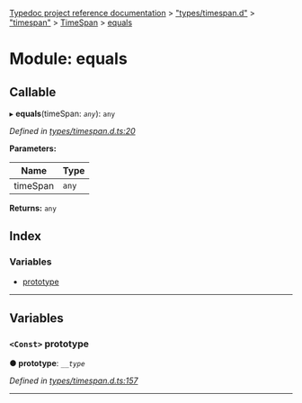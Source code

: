 [Typedoc project reference documentation](../README.md) > ["types/timespan.d"](../modules/_types_timespan_d_.md) > ["timespan"](../modules/_types_timespan_d_._timespan_.md) > [TimeSpan](../classes/_types_timespan_d_._timespan_.timespan.md) > [equals](../modules/_types_timespan_d_._timespan_.timespan.equals.md)

# Module: equals

## Callable
▸ **equals**(timeSpan: *`any`*): `any`

*Defined in [types/timespan.d.ts:20](https://github.com/DocuWare/REST-Sample-TS/blob/master/src/types/timespan.d.ts#L20)*

**Parameters:**

| Name | Type |
| ------ | ------ |
| timeSpan | `any` |

**Returns:** `any`

## Index

### Variables

* [prototype](_types_timespan_d_._timespan_.timespan.equals.md#prototype)

---

## Variables

<a id="prototype"></a>

### `<Const>` prototype

**● prototype**: *`__type`*

*Defined in [types/timespan.d.ts:157](https://github.com/DocuWare/REST-Sample-TS/blob/master/src/types/timespan.d.ts#L157)*

___

